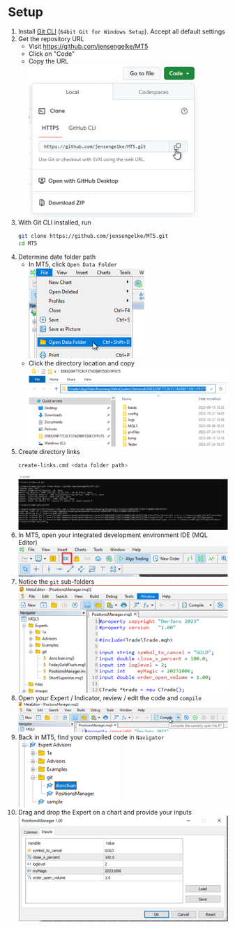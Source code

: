 # Setup
1. Install [Git CLI](https://git-scm.com/download/win) (`64bit Git for Windows Setup`). Accept all default settings
1. Get the repository URL
    - Visit https://github.com/jensengelke/MT5
    - Click on "Code" 
    - Copy the URL 
    ![copy url](docs/images/clone-repo-1.png)
1. With Git CLI installed, run
    ```bash
    git clone https://github.com/jensengelke/MT5.git
    cd MT5
    ```
1. Determine date folder path
    - In MT5, click `Open Data Folder` 
    ![Data Folder](docs/images/open-data-folder.png)
    - Click the directory location and copy 
    ![copy location](docs/images/copy-location.png)
1. Create directory links
    ```bash
    create-links.cmd <data folder path>
    ```
    ![create links](docs/images/clone-repo-2.png)
1. In MT5, open your integrated development environment IDE (MQL Editor)
    ![IDE](docs/images/open-ide.png)
1. Notice the `git` sub-folders
    ![folders in IDE](docs/images/git-folder-in-ide.png)
1. Open your Expert / Indicator, review / edit the code and `compile`
    ![compile](docs/images/compile.png)
1. Back in MT5, find your compiled code in `Navigator`
    ![navigator](docs/images/navigator.png)
1. Drag and drop the Expert on a chart and provide your inputs
    ![inputs](docs/images/inputs.png)